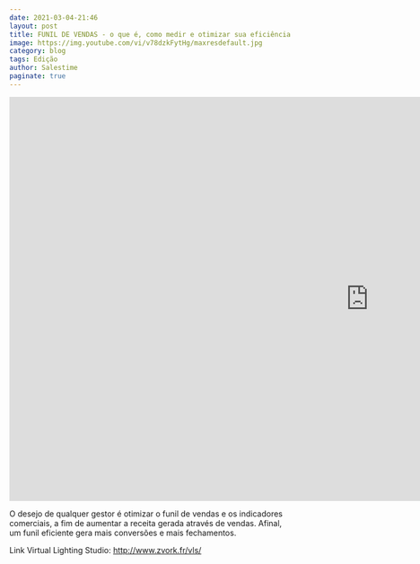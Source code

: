 ```yaml
---
date: 2021-03-04-21:46
layout: post
title: FUNIL DE VENDAS - o que é, como medir e otimizar sua eficiência
image: https://img.youtube.com/vi/v78dzkFytHg/maxresdefault.jpg
category: blog
tags: Edição
author: Salestime
paginate: true
---
```


<iframe width="1280" height="720" src="https://www.youtube.com/embed/v78dzkFytHg" title="YouTube video player" frameborder="0" allow="accelerometer; autoplay; clipboard-write; encrypted-media; gyroscope; picture-in-picture" allowfullscreen></iframe>

O desejo de qualquer gestor é otimizar o funil de vendas e os indicadores comerciais, a fim de aumentar a receita gerada através de vendas. Afinal, um funil eficiente gera mais conversões e mais fechamentos.

Link Virtual Lighting Studio: 
http://www.zvork.fr/vls/

